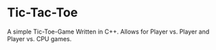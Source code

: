 # Tic-Tac-Toe
A simple Tic-Toe-Game Written in C++.
Allows for Player vs. Player and Player vs. CPU games.
